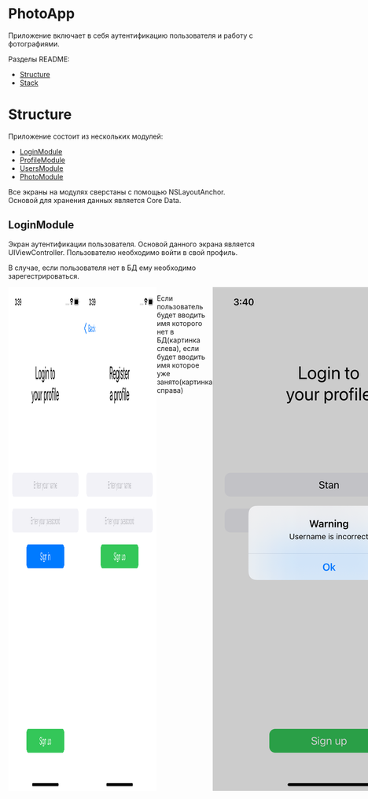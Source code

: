 # PhotoApp
<p>Приложение включает в себя аутентификацию пользователя и работу с фотографиями.</p>
<p>Разделы README:</p>

- [Structure](#structure)
- [Stack](#stack)
# Structure
<p>Приложение состоит из нескольких модулей:</p>
 
 - [LoginModule](#loginmodule)
 - [ProfileModule](#profilemodule)
 - [UsersModule](#usersmodule)
 - [PhotoModule](#photomodule)

<p>Все экраны на модулях сверстаны с помощью NSLayoutAnchor. Основой для хранения данных является Core Data.</p>

## LoginModule
<p>Экран аутентификации пользователя. Основой данного экрана является UIViewController. 
Пользователю необходимо войти в свой профиль.</p>
<p>В случае, если пользователя нет в БД ему необходимо зарегестрироваться.</p>
 <div style="display:flex;">
<img alt="App image" src="Screenshots/firstScreen.png" width="30%">
<img alt="App image" src="Screenshots/signUpScreen.png" width="30%">
  
<p>Если пользователь будет вводить имя которого нет в БД(картинка слева), если будет вводить имя которое уже занято(картинка справа)</p>
<div style="display:flex;">
<img alt="App image" src="Screenshots/incorrectName.png" width="30%">
<img alt="App image" src="Screenshots/tokenName.png" width="30%">

<p>При успешной авторизации пользователь переходи в свой профиль.</p>

## ProfileModule
<p>Модуль работает на основе UITabBarController & UIViewController. Экран показывает имя пользователя и его аватар.</p>
 <img alt="App image" src="Screenshots/profileScreen.png" width="30%">
<p>Пользователь может выйти из своего аккаунта(разлогиниться) или удалить его(что повлечет за собой удаление из БД). При выходе из аккаунта все измененные данные сохраняются.</p>
<p>При регистрации профиля пользователю предоставляется стандартный аватар. Пользователь может изменить свой аватар, нажав на соответствующую кнопку(переход на PhotoModule).</p>

## UsersModule
<p>Модуль работает на основе UITabBarController & UITableViewController. Экран содержит имена и аватары всех зарегистрированных пользователей, включая текущего авторизованного пользователя. Если пользователь удаляет свой профиль, он удаляется с данного экрана.</p>
<img alt="App image" src="Screenshots/usersScreen.png" width="30%">
 
## PhotoModule
<p>В данном модуле выполняется работа с локальными фотографиями и альбомами, которые интегрированы на кастомный экран. Модуль состоит из нескольких экранов:</p>

- [Photo](#photo)
- [Albums](#albums)
- [CurrentPhoto](#currentphoto)


### Photo
<p>Основой экрана являются UIViewController & CollectionView. Экран показывает локальные фотографии выбранного альбома.</p>
<img alt="App image" src="Screenshots/photosScreen.png" width="30%">
<p>Пользователь может изменить выбранный альбом нажав на соответствующую кнопку(переход на Albums). Если пользователь нажимает на любую фотографию то переходит на экран с выбранной фотографией(переход на CurrentPhoto).</p>

### Albums
<p>Основой экрана является UITableViewController. Экран содержит все локальные альбомы фотографий пользователя.</p>
<p>На данном экране пользователь выбирает альбом, фотографии которого будут изображены на предыдущем экране(Photo).</p>
<div style="display:flex;">
<img alt="App image" src="Screenshots/albumsScreen.png" width="30%">
<img alt="App image" src="Screenshots/changeAlbumScreen.png" width="30%">
  
### CurrentPhoto
<p>Основой экрана является UIViewController. Экран показывет выбранную пользователем фотографию.</p>
<img alt="App image" src="Screenshots/photoRedactor.png" width="30%">

<p>Пользователь может изменить аватар своего профиля на данную фотографию, нажав на кнопку Save, после чего внесутся изменения в БД.</p>
 <div style="display:flex;">
<img alt="App image" src="Screenshots/updateProfile.png" width="30%">
<img alt="App image" src="Screenshots/updateUsers.png" width="30%">

# Stack
- Core Data
- UITabBarController & UINavigationController
- UIViewController & UIView(Label, Button и т.д) & Alert
- UICollectionView & UICollectionViewCell
- UITableViewController & UITableViewCell
- Photos & PhotosUI





